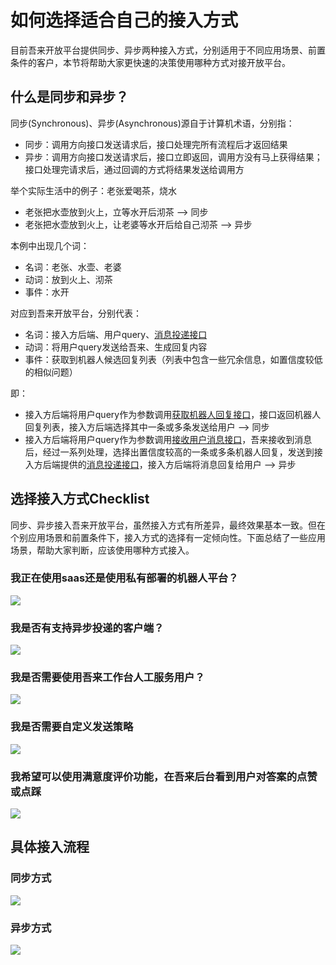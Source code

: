 # 如何选择适合自己的接入方式

目前吾来开放平台提供同步、异步两种接入方式，分别适用于不同应用场景、前置条件的客户，本节将帮助大家更快速的决策使用哪种方式对接开放平台。

## 什么是同步和异步？

同步\(Synchronous\)、异步\(Asynchronous\)源自于计算机术语，分别指：

* 同步：调用方向接口发送请求后，接口处理完所有流程后才返回结果  
* 异步：调用方向接口发送请求后，接口立即返回，调用方没有马上获得结果；接口处理完请求后，通过回调的方式将结果发送给调用方  

举个实际生活中的例子：老张爱喝茶，烧水

* 老张把水壶放到火上，立等水开后沏茶 --&gt; 同步  
* 老张把水壶放到火上，让老婆等水开后给自己沏茶 --&gt; 异步  

本例中出现几个词：

* 名词：老张、水壶、老婆  
* 动词：放到火上、沏茶  
* 事件：水开  

对应到吾来开放平台，分别代表：

* 名词：接入方后端、用户query、[消息投递接口](http://openapi.wul.ai/1.3.0/docs#operation/CallbackMessage)
* 动词：将用户query发送给吾来、生成回复内容  
* 事件：获取到机器人候选回复列表（列表中包含一些冗余信息，如置信度较低的相似问题）

即：

* 接入方后端将用户query作为参数调用[获取机器人回复接口](http://openapi.wul.ai/1.3.0/docs#operation/GetBotResponse)，接口返回机器人回复列表，接入方后端选择其中一条或多条发送给用户 --&gt; 同步  
* 接入方后端将用户query作为参数调用[接收用户消息接口](http://openapi.wul.ai/1.3.0/docs#operation/ReceiveMessage)，吾来接收到消息后，经过一系列处理，选择出置信度较高的一条或多条机器人回复，发送到接入方后端提供的[消息投递接口](http://openapi.wul.ai/1.3.0/docs#operation/CallbackMessage)，接入方后端将消息回复给用户 --&gt; 异步  

## 选择接入方式Checklist

同步、异步接入吾来开放平台，虽然接入方式有所差异，最终效果基本一致。但在个别应用场景和前置条件下，接入方式的选择有一定倾向性。下面总结了一些应用场景，帮助大家判断，应该使用哪种方式接入。

### 我正在使用saas还是使用私有部署的机器人平台？

![](http://pcufcif6r.bkt.clouddn.com/15332719258405.jpg)

### 我是否有支持异步投递的客户端？

![](http://pcufcif6r.bkt.clouddn.com/15333928606429.jpg)

### 我是否需要使用吾来工作台人工服务用户？

![](http://pcufcif6r.bkt.clouddn.com/15333928730032.jpg)

### 我是否需要自定义发送策略

![](http://pcufcif6r.bkt.clouddn.com/15333928867715.jpg)

### 我希望可以使用满意度评价功能，在吾来后台看到用户对答案的点赞或点踩

![](http://pcufcif6r.bkt.clouddn.com/15333800260441.jpg)

## 具体接入流程

### 同步方式

![](https://laiye-im-saas.oss-cn-beijing.aliyuncs.com/mweb/15329676556009.png)

### 异步方式

![](https://laiye-im-saas.oss-cn-beijing.aliyuncs.com/mweb/15329676754301.png)

